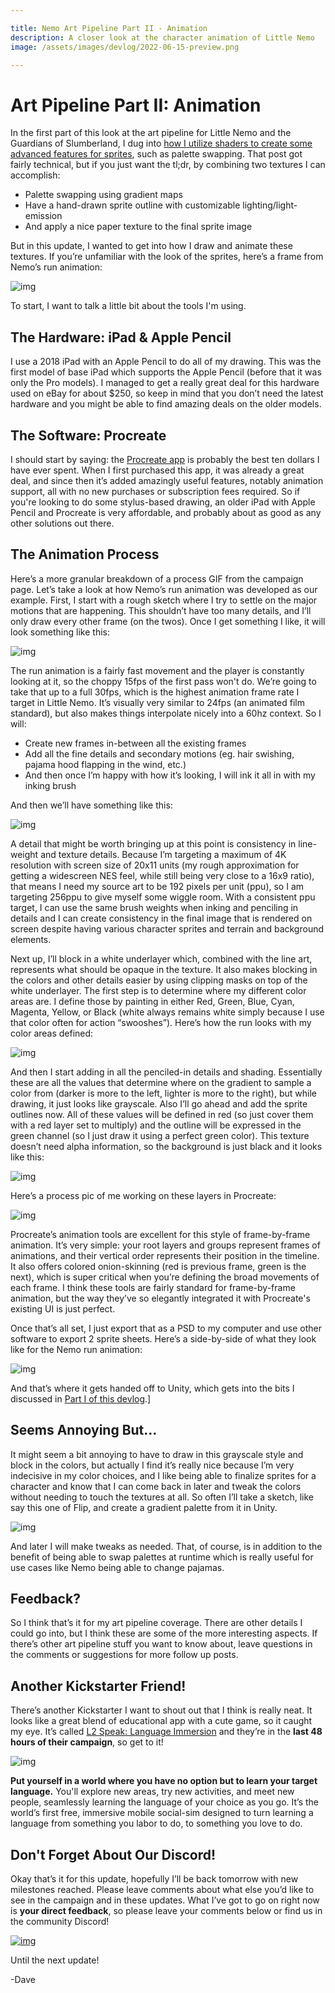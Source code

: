 ```yaml
---

title: Nemo Art Pipeline Part II - Animation
description: A closer look at the character animation of Little Nemo
image: /assets/images/devlog/2022-06-15-preview.png

---
```


# Art Pipeline Part II: Animation

In the first part of this look at the art pipeline for Little Nemo and the Guardians of Slumberland, I dug into [how I utilize shaders to create some advanced features for sprites](/2022/06/13/nemo-art-pipeline.html), such as palette swapping. That post got fairly technical, but if you just want the tl;dr, by combining two textures I can accomplish:

- Palette swapping using gradient maps
- Have a hand-drawn sprite outline with customizable lighting/light-emission
- And apply a nice paper texture to the final sprite image

But in this update, I wanted to get into how I draw and animate these textures.  If you’re unfamiliar with the look of the sprites, here’s a frame from Nemo’s run animation:

![img](https://i.kickstarter.com/assets/037/659/774/300c61eb88e207c4e705c84fe33f19f0_original.png?fit=scale-down&origin=ugc&width=700&sig=k0Nebni0H4ilnFOtw%2FQQnil1HSdsHEMRZBGvwzZ4GGk%3D)

To start, I want to talk a little bit about the tools I'm using.

## The Hardware: iPad & Apple Pencil

I use a 2018 iPad with an Apple Pencil to do all of my drawing. This was the first model of base iPad which supports the Apple Pencil (before that it was only the Pro models). I managed to get a really great deal for this hardware used on eBay for about $250, so keep in mind that you don’t need the latest hardware and you might be able to find amazing deals on the older models.

## The Software: Procreate

I should start by saying: the [Procreate app](https://procreate.art/) is probably the best ten dollars I have ever spent. When I first purchased this app, it was already a great deal, and since then it’s added amazingly useful features, notably animation support, all with no new purchases or subscription fees required. So if you're looking to do some stylus-based drawing, an older iPad with Apple Pencil and Procreate is very affordable, and probably about as good as any other solutions out there.

## The Animation Process

Here’s a more granular breakdown of a process GIF from the campaign page. Let’s take a look at how Nemo’s run animation was developed as our example. First, I start with a rough sketch where I try to settle on the major motions that are happening. This shouldn’t have too many details, and I’ll only draw every other frame (on the twos). Once I get something I like, it will look something like this:

![img](https://i.kickstarter.com/assets/037/659/818/bda141b8fea85a17424921d82eab9563_original.gif?fit=scale-down&origin=ugc&q=92&width=700&sig=fJ%2F1QrU9d6vIEAH4eCKD0WbEvxJKZVg92fIFtn7VWoY%3D)

The run animation is a fairly fast movement and the player is constantly looking at it, so the choppy 15fps of the first pass won't do. We’re going to take that up to a full 30fps, which is the highest animation frame rate I target in Little Nemo. It’s visually very similar to 24fps (an animated film standard), but also makes things interpolate nicely into a 60hz context. So I will:

- Create new frames in-between all the existing frames
- Add all the fine details and secondary motions (eg. hair swishing, pajama hood flapping in the wind, etc.)
- And then once I’m happy with how it’s looking, I will ink it all in with my inking brush

And then we’ll have something like this:

![img](https://i.kickstarter.com/assets/037/659/832/815cecf2d1d09cf2dde39f01b0d9c51c_original.gif?fit=scale-down&origin=ugc&q=92&width=700&sig=ofDb0%2FeLqtyx5GzFdaCZRsZAUJM43AyKAlx%2Bs%2BhU6Q0%3D)

A detail that might be worth bringing up at this point is consistency in line-weight and texture details. Because I’m targeting a maximum of 4K resolution with screen size of 20x11 units (my rough approximation for getting a widescreen NES feel, while still being very close to a 16x9 ratio), that means I need my source art to be 192 pixels per unit (ppu), so I am targeting 256ppu to give myself some wiggle room. With a consistent ppu target, I can use the same brush weights when inking and penciling in details and I can create consistency in the final image that is rendered on screen despite having various character sprites and terrain and background elements.

Next up, I’ll block in a white underlayer which, combined with the line art, represents what should be opaque in the texture. It also makes blocking in the colors and other details easier by using clipping masks on top of the white underlayer. The first step is to determine where my different color areas are. I define those by painting in either Red, Green, Blue, Cyan, Magenta, Yellow, or Black (white always remains white simply because I use that color often for action “swooshes”). Here’s how the run looks with my color areas defined:

![img](https://i.kickstarter.com/assets/037/659/858/38137b75532d44559d9de0f9225df839_original.gif?fit=scale-down&origin=ugc&q=92&width=700&sig=O9aNX0xPvmJUQPkUTm7m5Tqwp2wwYbP6qqKLclKTyhY%3D)

And then I start adding in all the penciled-in details and shading. Essentially these are all the values that determine where on the gradient to sample a color from (darker is more to the left, lighter is more to the right), but while drawing,  it just looks like grayscale. Also I’ll go ahead and add the sprite outlines now. All of these values will be defined in red (so just cover them with a red layer set to multiply) and the outline will be expressed in the green channel (so I just draw it using a perfect green color). This texture doesn’t need alpha information, so the background is just black and it looks like this:

![img](https://i.kickstarter.com/assets/037/659/868/17c05119232d4da187f90b4ff41f250c_original.gif?fit=scale-down&origin=ugc&q=92&width=700&sig=oqjEmRzJLorjKpp9Ue6t3fs4NWMDAXRKHqIYxB2VoCk%3D)

Here’s a process pic of me working on these layers in Procreate:

![img](https://i.kickstarter.com/assets/037/659/873/493c86666ddba8517a495ddec31a3603_original.png?fit=scale-down&origin=ugc&width=700&sig=e1WuTfVuRoEr%2BByCpeapBfWGNMi2ib7B3Zta615OjyU%3D)

Procreate’s animation tools are excellent for this style of frame-by-frame animation. It’s very simple: your root layers and groups represent frames of animations, and their vertical order represents their position in the timeline. It also offers colored onion-skinning (red is previous frame, green is the next), which is super critical when you’re defining the broad movements of each frame. I think these tools are fairly standard for frame-by-frame animation, but the way they’ve so elegantly integrated it with Procreate's existing UI is just perfect.

Once that’s all set, I just export that as a PSD to my computer and use other software to export 2 sprite sheets. Here’s a side-by-side of what they look like for the Nemo run animation:

![img](https://i.kickstarter.com/assets/037/659/886/521987787066ecd032629b98919d2837_original.png?fit=scale-down&origin=ugc&width=700&sig=jDMKU4zwuv9R0WDATsQon%2FKiFl1ja31L4RatYWQkvCs%3D)

And that’s where it gets handed off to Unity, which gets into the bits I discussed in [Part I of this devlog](/2022/06/13/nemo-art-pipeline.html).]

## Seems Annoying But...

It might seem a bit annoying to have to draw in this grayscale style and block in the colors, but actually I find it’s really nice because I’m very indecisive in my color choices, and I like being able to finalize sprites for a character and know that I can come back in later and tweak the colors without needing to touch the textures at all. So often I’ll take a sketch, like say this one of Flip, and create a gradient palette from it in Unity.

![img](https://i.kickstarter.com/assets/037/659/926/48b39178f9a6ee7506300eb218d3a0fb_original.png?fit=scale-down&origin=ugc&width=700&sig=u4gzJfEOEmxdZITBMRfCIOkEyd%2FP74g3MgdRyc%2BaWNc%3D)

And later I will make tweaks as needed. That, of course, is in addition to the benefit of being able to swap palettes at runtime which is really useful for use cases like Nemo being able to change pajamas.

## Feedback?

So I think that’s it for my art pipeline coverage. There are other details I could go into, but I think these are some of the more interesting aspects. If there’s other art pipeline stuff you want to know about, leave questions in the comments or suggestions for more follow up posts.

## Another Kickstarter Friend!

There’s another Kickstarter I want to shout out that I think is really neat. It looks like a great blend of educational app with a cute game, so it caught my eye. It’s called [L2 Speak: Language Immersion](https://www.kickstarter.com/projects/jeffreyha/l2-speak?ref=zofb52) and they’re in the **last 48 hours of their campaign**, so get to it!

![img](https://i.kickstarter.com/assets/037/659/945/9c3ac162fbbc83f92b3b69869994ae1b_original.png?fit=scale-down&origin=ugc&width=700&sig=oby7%2BWM4yn3INVzPGK7lGzJbqCexqE8PkkKIV2vB8J0%3D)



**Put yourself in a world where you have no option but to learn your target language.** You'll explore new areas, try new activities, and meet new people, seamlessly learning the language of your choice as you go. It’s the world’s first free, immersive mobile social-sim designed to turn learning a language from something you labor to do, to something you love to do.

## Don't Forget About Our Discord!

Okay that’s it for this update, hopefully I’ll be back tomorrow with new milestones reached. Please leave comments about what else you’d like to see in the campaign and in these updates. What I’ve got to go on right now is **your direct feedback**, so please leave your comments below or find us in the community Discord!

[![img](https://i.kickstarter.com/assets/037/659/965/96839a028a684c4bc6bbf4add7f2d1fa_original.png?fit=scale-down&origin=ugc&width=700&sig=7G24ETGwoDbq6sYcTckLSMA6ZVzPJP%2B%2FUqRs4j28t1U%3D)](https://discord.com/invite/9NymgSJAVp)



Until the next update!

-Dave
